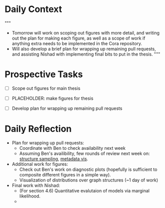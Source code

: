 # Daily Context

"""
* Tomorrow will work on scoping out figures with more detail, and writing out
  the plan for making each figure, as well as a scope of work if anything extra
  needs to be implemented in the Cora repository.
* Will also develop a brief plan for wrapping up remaining pull requests, and
  assisting Nishad with implementing final bits to put in the thesis.
"""


# Prospective Tasks
* [ ] Scope out figures for main thesis
* [ ] PLACEHOLDER: make figures for thesis
* [ ] Develop plan for wrapping up remaining pull requests


# Daily Reflection

* Plan for wrapping up pull requests:
    * Coordinate with Ben to check availability next week
    * Assuming Ben's availibility, few rounds of review next week on:
      [structure sampling](https://github.com/probcomp/GenSceneGraphs.jl/pull/225), [metadata vis](https://github.com/probcomp/GenSceneGraphs.jl/pull/226).
* Additional work for figures:
    * Check out Ben's work on diagnostic plots (hopefully is sufficient to
      composite different figures in a simple way).
    * Visualization of distributions over graph structures (~1 day of work)
* Final work with Nishad:
    * (For section 4.6) Quantitative evalutaion of models via marginal likelihood.
    * 

